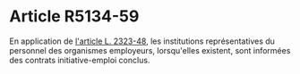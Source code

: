 # Article R5134-59

En application de [l'article L. 2323-48][1], les institutions représentatives du personnel des organismes employeurs, lorsqu'elles existent, sont informées des contrats initiative-emploi conclus.

 [1]: /affichCodeArticle.do?cidTexte=LEGITEXT000006072050&idArticle=LEGIARTI000006901978&dateTexte=&categorieLien=cid